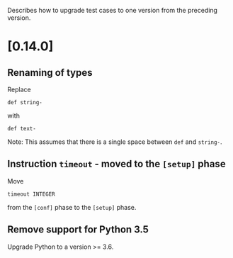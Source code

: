 Describes how to upgrade test cases to one version from the preceding version.

# [0.14.0]

## Renaming of types

Replace

    def string-

with

    def text-

Note: This assumes that there is a single space between
`def` and `string-`.

## Instruction `timeout` - moved to the `[setup]` phase

Move

    timeout INTEGER

from the `[conf]` phase to the `[setup]` phase.

## Remove support for Python 3.5

Upgrade Python to a version >= 3.6.
